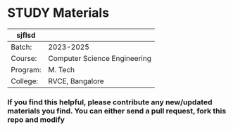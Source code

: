 # STUDY Materials
|sjflsd    |                              |
|----------|------------------------------|
| Batch:   | 2023-2025                    | 
| Course:  | Computer Science Engineering |
| Program: | M. Tech                      |
| College: | RVCE, Bangalore              |   

### If you find this helpful, please contribute any new/updated materials you find. You can either send a pull request, fork this repo and modify
